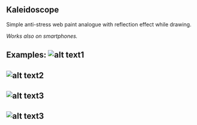 ## Kaleidoscope

Simple anti-stress web paint analogue with reflection effect while drawing.

*Works also on smartphones.*

Examples:
![alt text1](http://i.piccy.info/i9/f81b4388c4e8b69c5533985e31a0c157/1545955549/233105/1291574/Snymok1.png)
---
![alt text2](http://i.piccy.info/i9/6003c38981b659d490d92cb725257649/1545955887/232602/1291574/Snymok2.png)
---
![alt text3](http://i.piccy.info/i9/a4a146f0962e0a7ff55dc1fa6e5e2453/1545955964/322019/1291574/Snymok3.png)
---
![alt text3](http://i.piccy.info/i9/54f24a6e40f56f1c87ef7e89313ff360/1546008080/145684/1291574/Snymok4.png)
---
